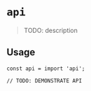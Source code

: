 # `api`

> TODO: description

## Usage

```
const api = import 'api';

// TODO: DEMONSTRATE API
```
